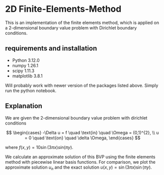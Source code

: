 # 2D Finite-Elements-Method
This is an implementation of the finite elements method, which is applied on a 2-dimensional boundary value problem with Dirichlet boundary conditions.


## requirements and installation 
 - Python 3.12.0
 - numpy 1.26.1
 - scipy 1.11.3
 - matplotlib 3.8.1
   
Will probably work with newer version of the packages listed above.
Simply run the python notebook.
## Explanation
We are given the 2-dimensional boundary value problem with dirichlet conditions 

$$
\begin{cases}
-\Delta u = f \quad \text{in} \quad  \Omega = (0,1)^{2}, \\
u = 0   \quad \text{on} \quad \delta \Omega, 
\end{cases}
$$

where $f(x,y) = 10\sin(3\pi x) sin(\pi y)$.

We calculate an approximate solution of this BVP using the finite elements method with piecewise linear basis functions. For comparison, we plot the approximate solution $u_n$ and the exact solution $u(x,y) = \sin(3\pi x) \sin(\pi y)$. 


